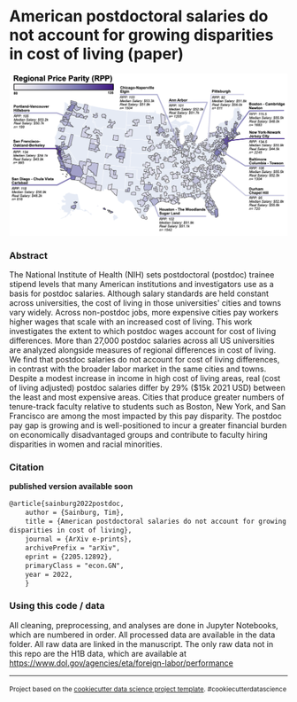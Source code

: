 American postdoctoral salaries do not account for growing disparities in cost of living (paper)
==============================

![postdoc salary map](figures/RPP_map.png)

### Abstract

The National Institute of Health (NIH) sets postdoctoral (postdoc) trainee stipend levels that many American institutions and investigators use as a basis for postdoc salaries. Although salary standards are held constant across universities, the cost of living in those universities' cities and towns vary widely. Across non-postdoc jobs, more expensive cities pay workers higher wages that scale with an increased cost of living. This work investigates the extent to which postdoc wages account for cost of living differences. 
More than 27,000 postdoc salaries across all US universities are analyzed alongside measures of regional differences in cost of living. 
We find that postdoc salaries do not account for cost of living differences, in contrast with the broader labor market in the same cities and towns. Despite a modest increase in income in high cost of living areas, real (cost of living adjusted) postdoc salaries differ by 29% ($15k 2021 USD) between the least and most expensive areas. 
Cities that produce greater numbers of tenure-track faculty relative to students such as Boston, New York, and San Francisco are among the most impacted by this pay disparity. The postdoc pay gap is growing and is well-positioned to incur a greater financial burden on economically disadvantaged groups and contribute to faculty hiring disparities in women and racial minorities.

### Citation

**published version available soon**

    @article{sainburg2022postdoc,
        author = {Sainburg, Tim},
        title = {American postdoctoral salaries do not account for growing disparities in cost of living},
        journal = {ArXiv e-prints},
        archivePrefix = "arXiv",
        eprint = {2205.12892},
        primaryClass = "econ.GN",
        year = 2022,
        }

### Using this code / data

All cleaning, preprocessing, and analyses are done in Jupyter Notebooks, which are numbered in order. All processed data are available in the data folder. All raw data are linked in the manuscript. The only raw data not in this repo are the H1B data, which are available at https://www.dol.gov/agencies/eta/foreign-labor/performance



--------

<p><small>Project based on the <a target="_blank" href="https://drivendata.github.io/cookiecutter-data-science/">cookiecutter data science project template</a>. #cookiecutterdatascience</small></p>

